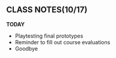 ## CLASS NOTES(10/17)

__TODAY__
- Playtesting final prototypes
- Reminder to fill out course evaluations
- Goodbye
